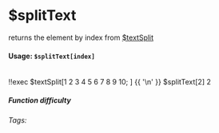# $splitText
returns the element by index from [$textSplit](.../textSplit/textSplit.md)

#### Usage: `$splitText[index]`
<br/>
<discord-messages>
	<discord-message :bot="false" role-color="#ffcc9a" author="Member">
        <DiscordMarkdown>
	        !!exec $textSplit[1 2 3 4 5 6 7 8 9 10; ]
            {{ '\n' }}
            $splitText[2]
		</DiscordMarkdown>
	</discord-message>
	<discord-message :bot="true" role-color="#0099ff" author="Custom Command" avatar="https://media.discordapp.net/avatars/725721249652670555/781224f90c3b841ba5b40678e032f74a.webp">
		2
	</discord-message>
</discord-messages>

##### Function difficulty <Badge type="warning" text="Medium" vertical="middle" /> 
###### Tags: <Badge type="tip" text="split text" vertical="middle" /> <Badge type="tip" text="Return value" vertical="middle" />